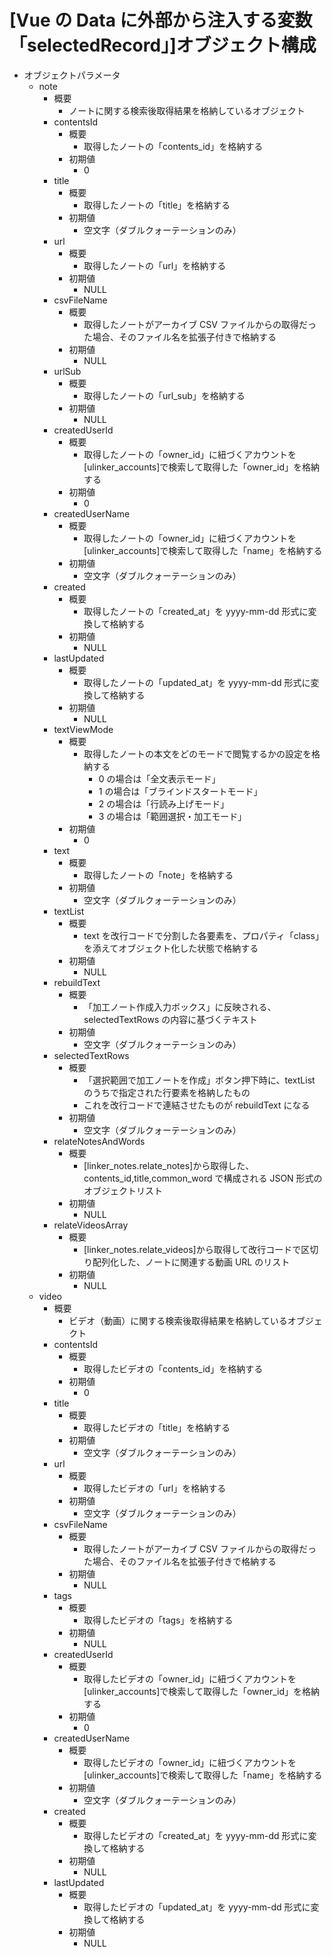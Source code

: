 # [Vue の Data に外部から注入する変数「selectedRecord」]オブジェクト構成

- オブジェクトパラメータ
  - note
    - 概要
      - ノートに関する検索後取得結果を格納しているオブジェクト
    - contentsId
      - 概要
        - 取得したノートの「contents_id」を格納する
      - 初期値
        - 0
    - title
      - 概要
        - 取得したノートの「title」を格納する
      - 初期値
        - 空文字（ダブルクォーテーションのみ）
    - url
      - 概要
        - 取得したノートの「url」を格納する
      - 初期値
        - NULL
    - csvFileName
      - 概要
        - 取得したノートがアーカイブ CSV ファイルからの取得だった場合、そのファイル名を拡張子付きで格納する
      - 初期値
        - NULL
    - urlSub
      - 概要
        - 取得したノートの「url_sub」を格納する
      - 初期値
        - NULL
    - createdUserId
      - 概要
        - 取得したノートの「owner_id」に紐づくアカウントを[ulinker_accounts]で検索して取得した「owner_id」を格納する
      - 初期値
        - 0
    - createdUserName
      - 概要
        - 取得したノートの「owner_id」に紐づくアカウントを[ulinker_accounts]で検索して取得した「name」を格納する
      - 初期値
        - 空文字（ダブルクォーテーションのみ）
    - created
      - 概要
        - 取得したノートの「created_at」を yyyy-mm-dd 形式に変換して格納する
      - 初期値
        - NULL
    - lastUpdated
      - 概要
        - 取得したノートの「updated_at」を yyyy-mm-dd 形式に変換して格納する
      - 初期値
        - NULL
    - textViewMode
      - 概要
        - 取得したノートの本文をどのモードで閲覧するかの設定を格納する
          - 0 の場合は「全文表示モード」
          - 1 の場合は「ブラインドスタートモード」
          - 2 の場合は「行読み上げモード」
          - 3 の場合は「範囲選択・加工モード」
      - 初期値
        - 0
    - text
      - 概要
        - 取得したノートの「note」を格納する
      - 初期値
        - 空文字（ダブルクォーテーションのみ）
    - textList
      - 概要
        - text を改行コードで分割した各要素を、プロパティ「class」を添えてオブジェクト化した状態で格納する
      - 初期値
        - NULL
    - rebuildText
      - 概要
        - 「加工ノート作成入力ボックス」に反映される、selectedTextRows の内容に基づくテキスト
      - 初期値
        - 空文字（ダブルクォーテーションのみ）
    - selectedTextRows
      - 概要
        - 「選択範囲で加工ノートを作成」ボタン押下時に、textList のうちで指定された行要素を格納したもの
        - これを改行コードで連結させたものが rebuildText になる
      - 初期値
        - 空文字（ダブルクォーテーションのみ）
    - relateNotesAndWords
      - 概要
        - [linker_notes.relate_notes]から取得した、contents_id,title,common_word で構成される JSON 形式のオブジェクトリスト
      - 初期値
        - NULL
    - relateVideosArray
      - 概要
        - [linker_notes.relate_videos]から取得して改行コードで区切り配列化した、ノートに関連する動画 URL のリスト
      - 初期値
        - NULL
  - video
    - 概要
      - ビデオ（動画）に関する検索後取得結果を格納しているオブジェクト
    - contentsId
      - 概要
        - 取得したビデオの「contents_id」を格納する
      - 初期値
        - 0
    - title
      - 概要
        - 取得したビデオの「title」を格納する
      - 初期値
        - 空文字（ダブルクォーテーションのみ）
    - url
      - 概要
        - 取得したビデオの「url」を格納する
      - 初期値
        - 空文字（ダブルクォーテーションのみ）
    - csvFileName
      - 概要
        - 取得したノートがアーカイブ CSV ファイルからの取得だった場合、そのファイル名を拡張子付きで格納する
      - 初期値
        - NULL
    - tags
      - 概要
        - 取得したビデオの「tags」を格納する
      - 初期値
        - NULL
    - createdUserId
      - 概要
        - 取得したビデオの「owner_id」に紐づくアカウントを[ulinker_accounts]で検索して取得した「owner_id」を格納する
      - 初期値
        - 0
    - createdUserName
      - 概要
        - 取得したビデオの「owner_id」に紐づくアカウントを[ulinker_accounts]で検索して取得した「name」を格納する
      - 初期値
        - 空文字（ダブルクォーテーションのみ）
    - created
      - 概要
        - 取得したビデオの「created_at」を yyyy-mm-dd 形式に変換して格納する
      - 初期値
        - NULL
    - lastUpdated
      - 概要
        - 取得したビデオの「updated_at」を yyyy-mm-dd 形式に変換して格納する
      - 初期値
        - NULL
